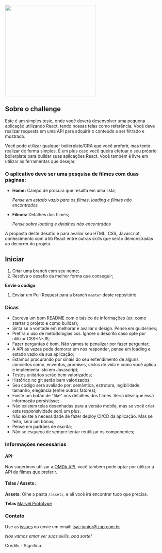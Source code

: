 <img src="https://i.imgur.com/OevnkFM.png" width="300">

## Sobre o challenge

Este é um simples teste, onde você deverá desenvolver uma pequena aplicação utilizando React, tendo nossas telas como referência. Você deve realizar requests em uma API para adquirir o conteúdo a ser filtrado e mostrado.

Você pode utilizar qualquer boilerplate/CRA que você preferir, mas tente realizar de forma simples. É um plus caso você queira efetuar o seu próprio boilerplate para buildar suas aplicações React. Você também é livre em utilizar as ferramentas que desejar.

### O aplicativo deve ser uma pesquisa de filmes com duas páginas:

* **Home:** Campo de procura que resulta em uma lista;

  _Pense em estado vazio para os filmes, loading e filmes não encontrados_

* **Filmes:** Detalhes dos filmes;

  _Pense sobre loading e detalhes não encontrados_

A proposta deste desafio é para avaliar seu HTML, CSS, Javascript, conhecimento com a lib React entre outras skills que serão demonstradas ao decorrer do projeto.

## Iniciar

1.  Criar uma branch com seu nome;
2.  Resolva o desafio da melhor forma que conseguir;

**Envie o código**

1.  Enviar um Pull Request para a branch `master` deste repositório.

### Dicas

* Escreva um bom README com o básico de informações (ex: como startar o projeto e como buildar);
* Sinta se a vontade em melhorar e avaliar o design. Pense em guidelines;
* Prefira o uso de metodologias css. Ignore o descrito caso opte por utilizar CSS-IN-JS;
* Fazer perguntas é bom. Não vamos te penalizar por fazer perguntar;
* A API as vezes pode demorar em nos responder, pense em loading e estado vazio da sua aplicação;
* Estamos procurando por sinais do seu entendimento de alguns conceitos como, enventos, promises, ciclos de vida e como você aplica e implementa isto em Javascript;
* Testes unitários serão bem valorizados;
* Histórico no git serão bem valorizados;
* Seu código será avaliado por: semântica, estrutura, legibilidade, tamanho, elegância (entre outros fatores);
* Existe um botão de "like" nos detalhes dos filmes. Seria ideal que essa informação persistisse;
* Não existem telas desenhadas para a versão mobile, mas se você criar esta responsividade será um plus.
* Não existe a necessidade de fazer deploy CI/CD da aplicação. Mas se feito, será um bônus;
* Pense em padrões de escrita;
* Não se esqueça de sempre tentar reutilizar os componentes;

### Informações necessárias

#### API:

Nos sugerimos utilizar a [OMDb API](http://www.omdbapi.com/), você também pode optar por utilizar a API de filmes que preferir.

#### Telas / Assets :

**Assets:** Olhe a pasta `/assets`, e ali você irá encontrar tudo que precisa.

**Telas** [Marvel Prototype](https://marvelapp.com/3cj0i64/screen/52947277)  

### Contato

Use as [issues](https://github.com/isacjunior/frontend-challenge/issues) ou envie um email: isac.junior@zup.com.br

_Nós vamos amar ver suas skills, boa sorte!_

Credits - Significa.